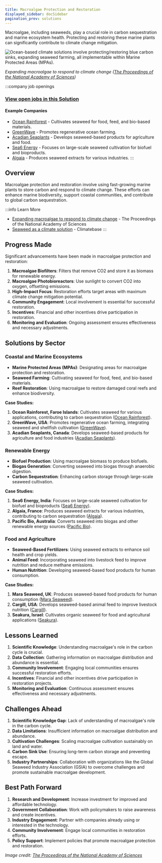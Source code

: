 ```yaml
---
title: Macroalgae Protection and Restoration
displayed_sidebar: docSidebar
pagination_prev: solutions
---
```


Macroalgae, including seaweeds, play a crucial role in carbon sequestration and marine ecosystem health. Protecting and restoring these marine plants can significantly contribute to climate change mitigation.

![Ocean-based climate solutions involve protecting/restoring blue carbon sinks, expanding seaweed farming, all implementable within Marine Protected Areas (MPAs).](/../static/img/macroalgae-protection-and-restoration.jpg)

*Expanding macroalgae to respond to climate change ([The Proceedings of the National Academy of Sciences](https://www.pnas.org/doi/10.1073/pnas.2121705119))*

:::company job openings
### [View open jobs in this Solution](https://climatebase.org/jobs?l=&q=&drawdown_solutions=Macroalgae+Protection+and+Restoration)
#### Example Companies
- [Ocean Rainforest](https://www.oceanrainforest.com) - Cultivates seaweed for food, feed, and bio-based materials.
- [GreenWave](https://www.greenwave.org) - Promotes regenerative ocean farming.
- [Acadian Seaplants](https://www.acadianseaplants.com) - Develops seaweed-based products for agriculture and food.
- [Sea6 Energy](https://www.sea6energy.com) - Focuses on large-scale seaweed cultivation for biofuel and bioproducts.
- [Algaia](https://www.algaia.com) - Produces seaweed extracts for various industries.
:::

## Overview

Macroalgae protection and restoration involve using fast-growing marine plants to store carbon and respond to climate change. These efforts can enhance marine biodiversity, support coastal communities, and contribute to global carbon sequestration.

:::info Learn More
- [Expanding macroalgae to respond to climate change](https://www.pnas.org/doi/10.1073/pnas.2121705119) - The Proceedings of the National Academy of Sciences
- [Seaweed as a climate solution](https://www.climatebase.org/learn/seaweed) - Climatebase
:::

## Progress Made

Significant advancements have been made in macroalgae protection and restoration:

1. **Macroalgae Biofilters**: Filters that remove CO2 and store it as biomass for renewable energy.
2. **Macroalgae Photobioreactors**: Use sunlight to convert CO2 into oxygen, offsetting emissions.
3. **High-Impact Focus**: Restoration efforts target areas with maximum climate change mitigation potential.
4. **Community Engagement**: Local involvement is essential for successful restoration.
5. **Incentives**: Financial and other incentives drive participation in restoration.
6. **Monitoring and Evaluation**: Ongoing assessment ensures effectiveness and necessary adjustments.

## Solutions by Sector

### Coastal and Marine Ecosystems
- **Marine Protected Areas (MPAs)**: Designating areas for macroalgae protection and restoration.
- **Seaweed Farming**: Cultivating seaweed for food, feed, and bio-based materials.
- **Reef Restoration**: Using macroalgae to restore damaged coral reefs and enhance biodiversity.

**Case Studies:**
1. **Ocean Rainforest, Faroe Islands**: Cultivates seaweed for various applications, contributing to carbon sequestration ([Ocean Rainforest](https://www.oceanrainforest.com)).
2. **GreenWave, USA**: Promotes regenerative ocean farming, integrating seaweed and shellfish cultivation ([GreenWave](https://www.greenwave.org)).
3. **Acadian Seaplants, Canada**: Develops seaweed-based products for agriculture and food industries ([Acadian Seaplants](https://www.acadianseaplants.com)).

### Renewable Energy
- **Biofuel Production**: Using macroalgae biomass to produce biofuels.
- **Biogas Generation**: Converting seaweed into biogas through anaerobic digestion.
- **Carbon Sequestration**: Enhancing carbon storage through large-scale seaweed cultivation.

**Case Studies:**
1. **Sea6 Energy, India**: Focuses on large-scale seaweed cultivation for biofuel and bioproducts ([Sea6 Energy](https://www.sea6energy.com)).
2. **Algaia, France**: Produces seaweed extracts for various industries, contributing to carbon sequestration ([Algaia](https://www.algaia.com)).
3. **Pacific Bio, Australia**: Converts seaweed into biogas and other renewable energy sources ([Pacific Bio](https://www.pacificbio.com.au)).

### Food and Agriculture
- **Seaweed-Based Fertilizers**: Using seaweed extracts to enhance soil health and crop yields.
- **Animal Feed**: Incorporating seaweed into livestock feed to improve nutrition and reduce methane emissions.
- **Human Nutrition**: Developing seaweed-based food products for human consumption.

**Case Studies:**
1. **Mara Seaweed, UK**: Produces seaweed-based food products for human consumption ([Mara Seaweed](https://www.maraseaweed.com)).
2. **Cargill, USA**: Develops seaweed-based animal feed to improve livestock nutrition ([Cargill](https://www.cargill.com)).
3. **Seakura, Israel**: Cultivates organic seaweed for food and agricultural applications ([Seakura](https://www.seakura.net)).

## Lessons Learned

1. **Scientific Knowledge**: Understanding macroalgae's role in the carbon cycle is crucial.
2. **Data Collection**: Gathering information on macroalgae distribution and abundance is essential.
3. **Community Involvement**: Engaging local communities ensures successful restoration efforts.
4. **Incentives**: Financial and other incentives drive participation in restoration projects.
5. **Monitoring and Evaluation**: Continuous assessment ensures effectiveness and necessary adjustments.

## Challenges Ahead

1. **Scientific Knowledge Gap**: Lack of understanding of macroalgae's role in the carbon cycle.
2. **Data Limitations**: Insufficient information on macroalgae distribution and abundance.
3. **Cultivation Challenges**: Scaling macroalgae cultivation sustainably on land and water.
4. **Carbon Sink Use**: Ensuring long-term carbon storage and preventing escape.
5. **Industry Partnerships**: Collaboration with organizations like the Global Seaweed Industry Association (GSIA) to overcome challenges and promote sustainable macroalgae development.

## Best Path Forward

1. **Research and Development**: Increase investment for improved and affordable technology.
2. **Government Collaboration**: Work with policymakers to raise awareness and create incentives.
3. **Industry Engagement**: Partner with companies already using or interested in the technology.
4. **Community Involvement**: Engage local communities in restoration efforts.
5. **Policy Support**: Implement policies that promote macroalgae protection and restoration.

*Image credit: [The Proceedings of the National Academy of Sciences](https://www.pnas.org/doi/10.1073/pnas.2121705119)*
